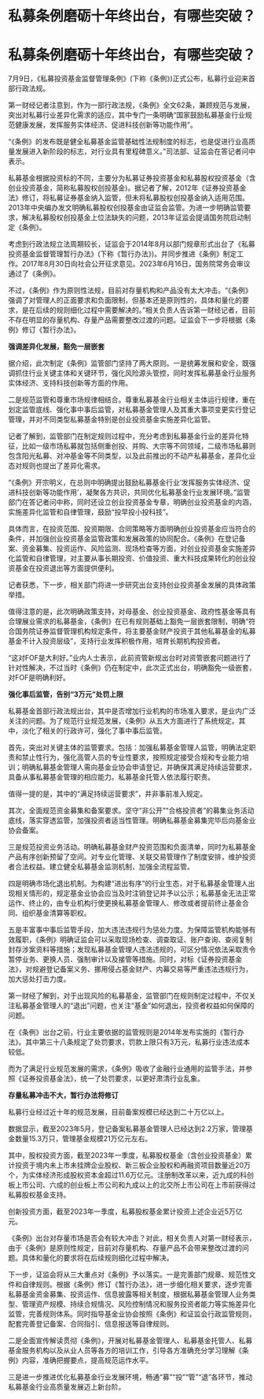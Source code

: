 # 私募条例磨砺十年终出台，有哪些突破？

# 私募条例磨砺十年终出台，有哪些突破？

7月9日，《私募投资基金监督管理条例》(下称《条例》)正式公布，私募行业迎来首部行政法规。

第一财经记者注意到，作为一部行政法规，《条例》全文62条，兼顾规范与发展，突出对私募行业差异化需求的适应，其中专门一条明确“国家鼓励私募基金行业规范健康发展，发挥服务实体经济、促进科技创新等功能作用”。

“《条例》的发布既是健全私募基金监管基础性法规制度的标志，也是促进行业高质量发展进入新阶段的标志，对行业具有里程碑意义。”司法部、证监会在答记者问中表示。

私募基金根据投资标的不同，主要分为私募证券投资基金和私募股权投资基金（含创业投资基金，简称私募股权创投基金)。据记者了解，2012年《证券投资基金法》修订，将私募证券基金纳入监管，但未将私募股权创投基金纳入适用范围。2013年中央编办发文明确私募股权创投基金由证监会监管。为进一步明确监管要求，解决私募股权创投基金上位法缺失的问题，2013年证监会提请国务院启动制定《条例》。

考虑到行政法规立法周期较长，证监会于2014年8月以部门规章形式出台了《私募投资基金监督管理暂行办法》(下称《暂行办法》)。并同步推进《条例》制定工作。2017年8月30日向社会公开征求意见。2023年6月16日，国务院常务会审议通过了《条例》。

不过，《条例》作为原则性法规，目前对存量机构和产品没有太大冲击。“《条例》强调了对管理人的正面要求和负面限制，但基本还是原则性的，具体和量化的要求，是在后续的规则细化过程中需要解决的。”相关负责人告诉第一财经记者，目前不存在明显的存量机构、存量产品需要整改过渡的问题。证监会下一步将根据《条例》修订《暂行办法》。

**强调差异化发展，豁免一层嵌套**

据介绍，此次制定《条例》监管部门坚持了两大原则。一是统筹发展和安全，既强调抓住行业关键主体和关键环节，强化风险源头管控，同时发挥私募基金行业服务实体经济、支持科技创新等方面的作用。

二是规范监管和尊重市场规律相结合。尊重私募基金行业相关主体运行规律，重在划定监管底线、强化事中事后监管，对私募基金管理人及其重大事项变更实行登记管理，并对不同类型私募基金特别是创业投资基金实施差异化监管。

记者了解到，监管部门在制定规则过程中，充分考虑到私募基金行业的差异化特征，比如一级市场私募就包括侧重创投、并购、大宗等不同领域，二级市场私募则包含阳光私募、对冲基金等不同类型，以及此前推出的不动产私募基金，差异化业态对规则也提出了差异化需求。

“《条例》开宗明义，在总则中明确提出鼓励私募基金行业‘发挥服务实体经济、促进科技创新等功能作用’，凝聚各方共识，共同优化私募基金行业发展环境。”监管部门在答记者问中称，同时还设立创业投资基金专章，明确创业投资基金的内涵，实施差异化监管和自律管理，鼓励“投早投小投科技”。

具体而言，在投资范围、投资期限、合同策略等方面明确创业投资基金应当符合的条件，并加强创业投资基金监管政策和发展政策的协同配合。《条例》在登记备案、资金募集、投资运作、风险监测、现场检查等方面，对创业投资基金实施差异化监管和自律管理，对主要从事长期投资、价值投资、重大科技成果转化的创业投资基金在投资退出等方面提供便利。

记者获悉，下一步，相关部门将进一步研究出台支持创业投资基金发展的具体政策举措。

值得注意的是，此次明确政策支持，对母基金、创业投资基金、政府性基金等具有合理展业需求的私募基金，《条例》在已有规则基础上豁免一层嵌套限制，明确“符合国务院证券监督管理机构规定条件，将主要基金财产投资于其他私募基金的私募基金不计入投资层级”，支持行业发挥积极作用，培育长期机构投资者。

“这对FOF是大利好。”业内人士表示，此前资管新规出台时对资管嵌套问题进行了针对性解决，不过当时《条例》仍在制定中，此次正式出台，明确豁免一级嵌套，对FOF是明确利好。

**强化事后监管，告别“3万元”处罚上限**

私募基金首部行政法规出台，其中是否增加行业机构的市场准入要求，是业内广泛关注的问题。为了规范行业规范发展，《条例》从五大方面进行了系统规定。其中，淡化了相关的行政许可，强化了事中事后监管。

首先，突出对关键主体的监管要求。包括：加强私募基金管理人监管，明确法定职责和禁止性行为，强化高管人员的专业性要求，按照规定接受合规和专业能力培训；明确私募基金管理人需向基金业协会申请登记，并确保其满足持续运营要求，具备从事私募基金管理的相应能力。私募基金托管人依法履行职责。

值得一提的是，其中的“满足持续运营要求”，并非事前准入规定。

其次，全面规范资金募集和备案要求。坚守“非公开”“合格投资者”的募集业务活动底线，落实穿透监管，加强投资者适当性管理。明确私募基金募集完毕后向基金业协会备案。

三是规范投资业务活动。明确私募基金财产投资范围和负面清单，同时为私募基金产品有序创新预留了空间。对专业化管理、关联交易管理作了制度安排，维护投资者合法权益。建立健全私募基金监测机制，加强全流程监管。

四是明确市场化退出机制。为构建“进出有序”的行业生态，对于私募基金管理人出现相关情形的，规定基金业协会应当及时注销登记并予以公示；私募基金无法正常运作、终止的，由专业机构行使更换私募基金管理人、修改或者提前终止基金合同、组织基金清算等职权。

五是丰富事中事后监管手段，加大违法违规行为惩处力度。为保障监管机构能够有效履职，《条例》明确证监会可以采取现场检查、调查取证、账户查询、查阅复制封存涉案资料等措施；发现私募基金管理人违法违规的，可区分情况依法采取责令暂停业务、更换人员、强制审计以及接管等措施。同时，对标《证券投资基金法》，对规避登记备案义务、挪用侵占基金财产、内幕交易等严重违法违规行为，加大惩处打击力度。

第一财经了解到，对于出现风险的私募基金，监管部门在规则制定过程中，不仅关注私募基金管理人的“退出”问题，也关注“基金”如何退出，投资者权益如何保障的问题。

在《条例》出台之前，行业主要依据的监管规则是2014年发布实施的《暂行办法》。其中第三十八条规定了处罚要求，罚款上限只有3万元，私募行业违法成本较低。

而为了满足行业规范发展的需求，《条例》吸收了金融行业通用的监管手法，并参照《证券投资基金法》，统一了处罚要求，以更好肃清行业乱象。

**存量私募冲击不大，暂行办法将修订**

私募行业经过近十年的规范发展，目前备案规模已经达到二十万亿以上。

数据显示，截至2023年5月，登记备案私募基金管理人已经达到2.2万家，管理基金数量15.3万只，管理基金规模21万亿元左右。

其中，股权投资方面，截至2023年一季度，私募股权基金（含创业投资基金）累计投资于境内未上市未挂牌企业股权、新三板企业股权和再融资项目数量近20万个，为实体经济形成股权资本金超过11.6万亿元。注册制改革以来，近九成的科创板上市公司、六成的创业板上市公司和九成以上的北交所上市公司在上市前获得过私募股权基金支持。

创新投资方面，截至2023年一季度，私募股权基金累计投资上述企业近5万亿元。

《条例》出台对存量市场是否会有较大冲击？对此，相关负责人对第一财经表示，由于《条例》是原则性规定，目前对存量机构、存量产品不会带来整改过渡的问题。具体和量化的要求将在后续规则细化过程中解决。

下一步，证监会将从三大重点对《条例》予以落实。一是完善部门规章、规范性文件和自律规则。根据《条例》修订《暂行办法》，进一步细化相关要求，逐步完善私募基金资金募集、投资运作、信息披露等相关制度，根据私募基金管理人业务类型、管理资产规模、持续合规情况、风险控制情况和服务投资者能力等实施差异化监管，完善规则体系。同时指导基金业协会按照《条例》和证监会行政监管规则，配套完善登记备案、合同指引、信息报送等自律规则。

二是全面宣传解读贯彻《条例》，开展对私募基金管理人、私募基金托管人、私募基金服务机构以及从业人员等各方的培训工作，引导各方准确充分学习理解《条例》内容，准确把握要点，提高规范运作水平。

三是进一步推进优化私募基金行业发展环境，畅通“募”“投”“管”“退”各环节，推动私募基金行业高质量发展迈上新台阶。

